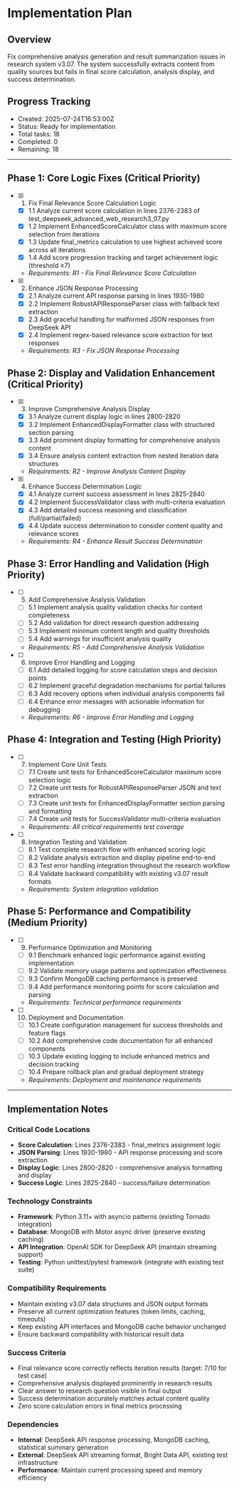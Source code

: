 # Implementation Plan

## Overview
Fix comprehensive analysis generation and result summarization issues in research system v3.07. The system successfully extracts content from quality sources but fails in final score calculation, analysis display, and success determination.

## Progress Tracking
- Created: 2025-07-24T16:53:00Z
- Status: Ready for implementation
- Total tasks: 18
- Completed: 0
- Remaining: 18

---

## Phase 1: Core Logic Fixes (Critical Priority)

- [x] 1. Fix Final Relevance Score Calculation Logic
  - [x] 1.1 Analyze current score calculation in lines 2376-2383 of test_deepseek_advanced_web_research3_07.py
  - [x] 1.2 Implement EnhancedScoreCalculator class with maximum score selection from iterations
  - [x] 1.3 Update final_metrics calculation to use highest achieved score across all iterations
  - [x] 1.4 Add score progression tracking and target achievement logic (threshold ≥7)
  - _Requirements: R1 - Fix Final Relevance Score Calculation_

- [x] 2. Enhance JSON Response Processing
  - [x] 2.1 Analyze current API response parsing in lines 1930-1980
  - [x] 2.2 Implement RobustAPIResponseParser class with fallback text extraction
  - [x] 2.3 Add graceful handling for malformed JSON responses from DeepSeek API
  - [x] 2.4 Implement regex-based relevance score extraction for text responses
  - _Requirements: R3 - Fix JSON Response Processing_

## Phase 2: Display and Validation Enhancement (Critical Priority)

- [x] 3. Improve Comprehensive Analysis Display
  - [x] 3.1 Analyze current display logic in lines 2800-2820
  - [x] 3.2 Implement EnhancedDisplayFormatter class with structured section parsing
  - [x] 3.3 Add prominent display formatting for comprehensive analysis content
  - [x] 3.4 Ensure analysis content extraction from nested iteration data structures
  - _Requirements: R2 - Improve Analysis Content Display_

- [x] 4. Enhance Success Determination Logic
  - [x] 4.1 Analyze current success assessment in lines 2825-2840
  - [x] 4.2 Implement SuccessValidator class with multi-criteria evaluation
  - [x] 4.3 Add detailed success reasoning and classification (full/partial/failed)
  - [x] 4.4 Update success determination to consider content quality and relevance scores
  - _Requirements: R4 - Enhance Result Success Determination_

## Phase 3: Error Handling and Validation (High Priority)

- [ ] 5. Add Comprehensive Analysis Validation
  - [ ] 5.1 Implement analysis quality validation checks for content completeness
  - [ ] 5.2 Add validation for direct research question addressing
  - [ ] 5.3 Implement minimum content length and quality thresholds
  - [ ] 5.4 Add warnings for insufficient analysis quality
  - _Requirements: R5 - Add Comprehensive Analysis Validation_

- [ ] 6. Improve Error Handling and Logging
  - [ ] 6.1 Add detailed logging for score calculation steps and decision points
  - [ ] 6.2 Implement graceful degradation mechanisms for partial failures
  - [ ] 6.3 Add recovery options when individual analysis components fail
  - [ ] 6.4 Enhance error messages with actionable information for debugging
  - _Requirements: R6 - Improve Error Handling and Logging_

## Phase 4: Integration and Testing (High Priority)

- [ ] 7. Implement Core Unit Tests
  - [ ] 7.1 Create unit tests for EnhancedScoreCalculator maximum score selection logic
  - [ ] 7.2 Create unit tests for RobustAPIResponseParser JSON and text extraction
  - [ ] 7.3 Create unit tests for EnhancedDisplayFormatter section parsing and formatting
  - [ ] 7.4 Create unit tests for SuccessValidator multi-criteria evaluation
  - _Requirements: All critical requirements test coverage_

- [ ] 8. Integration Testing and Validation
  - [ ] 8.1 Test complete research flow with enhanced scoring logic
  - [ ] 8.2 Validate analysis extraction and display pipeline end-to-end
  - [ ] 8.3 Test error handling integration throughout the research workflow
  - [ ] 8.4 Validate backward compatibility with existing v3.07 result formats
  - _Requirements: System integration validation_

## Phase 5: Performance and Compatibility (Medium Priority)

- [ ] 9. Performance Optimization and Monitoring
  - [ ] 9.1 Benchmark enhanced logic performance against existing implementation
  - [ ] 9.2 Validate memory usage patterns and optimization effectiveness
  - [ ] 9.3 Confirm MongoDB caching performance is preserved
  - [ ] 9.4 Add performance monitoring points for score calculation and parsing
  - _Requirements: Technical performance requirements_

- [ ] 10. Deployment and Documentation
  - [ ] 10.1 Create configuration management for success thresholds and feature flags
  - [ ] 10.2 Add comprehensive code documentation for all enhanced components
  - [ ] 10.3 Update existing logging to include enhanced metrics and decision tracking
  - [ ] 10.4 Prepare rollback plan and gradual deployment strategy
  - _Requirements: Deployment and maintenance requirements_

---

## Implementation Notes

### Critical Code Locations
- **Score Calculation**: Lines 2376-2383 - final_metrics assignment logic
- **JSON Parsing**: Lines 1930-1980 - API response processing and score extraction  
- **Display Logic**: Lines 2800-2820 - comprehensive analysis formatting and display
- **Success Logic**: Lines 2825-2840 - success/failure determination

### Technology Constraints
- **Framework**: Python 3.11+ with asyncio patterns (existing Tornado integration)
- **Database**: MongoDB with Motor async driver (preserve existing caching)
- **API Integration**: OpenAI SDK for DeepSeek API (maintain streaming support)
- **Testing**: Python unittest/pytest framework (integrate with existing test suite)

### Compatibility Requirements
- Maintain existing v3.07 data structures and JSON output formats
- Preserve all current optimization features (token limits, caching, timeouts)
- Keep existing API interfaces and MongoDB cache behavior unchanged
- Ensure backward compatibility with historical result data

### Success Criteria
- Final relevance score correctly reflects iteration results (target: 7/10 for test case)
- Comprehensive analysis displayed prominently in research results
- Clear answer to research question visible in final output
- Success determination accurately matches actual content quality
- Zero score calculation errors in final metrics processing

### Dependencies
- **Internal**: DeepSeek API response processing, MongoDB caching, statistical summary generation
- **External**: DeepSeek API streaming format, Bright Data API, existing test infrastructure
- **Performance**: Maintain current processing speed and memory efficiency
